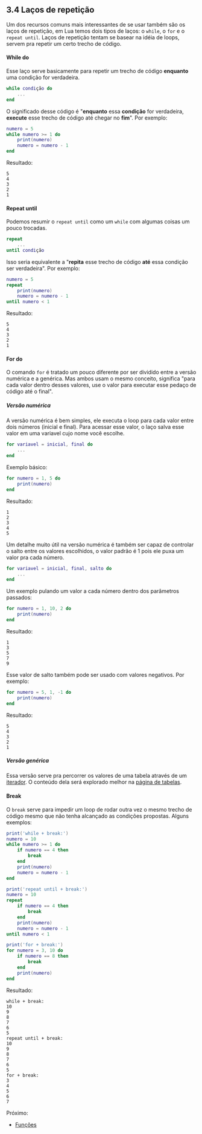 ## 3.4 Laços de repetição

Um dos recursos comuns mais interessantes de se usar também são os laços de repetição, em Lua temos dois tipos de laços: o ```while```, o ```for``` e o ```repeat until```. Laços de repetição tentam se basear na idéia de loops, servem pra repetir um certo trecho de código.

#### While do
Esse laço serve basicamente para repetir um trecho de código **enquanto** uma condição for verdadeira.
```lua
while condição do
    ...
end
```

O significado desse código é "**enquanto** essa **condição** for verdadeira, **execute** esse trecho de código até chegar no **fim**". Por exemplo:
```lua
numero = 5
while numero >= 1 do
    print(numero)
    numero = numero - 1
end
```
Resultado:
```
5
4
3
2
1
```

#### Repeat until
Podemos resumir o ```repeat until``` como um ```while``` com algumas coisas um pouco trocadas.
```lua
repeat
    ...
until condição
```

Isso seria equivalente a "**repita** esse trecho de código **até** essa condição ser verdadeira". Por exemplo:
```lua
numero = 5
repeat
    print(numero)
    numero = numero - 1
until numero < 1
```
Resultado:
```
5
4
3
2
1
```

#### For do
O comando ```for``` é tratado um pouco diferente por ser dividido entre a versão numérica e a genérica. Mas ambos usam o mesmo conceito, significa "para cada valor dentro desses valores, use o valor para executar esse pedaço de código até o final".

##### Versão numérica
A versão numérica é bem simples, ele executa o loop para cada valor entre dois números (inicial e final). Para acessar esse valor, o laço salva esse valor em uma variavel cujo nome você escolhe.
```lua
for variavel = inicial, final do
    ...
end
```

Exemplo básico:

```lua
for numero = 1, 5 do
    print(numero)
end
```
Resultado:
```
1
2
3
4
5
```

Um detalhe muito útil na versão numérica é também ser capaz de controlar o salto entre os valores escolhidos, o valor padrão é 1 pois ele puxa um valor pra cada número.
```lua
for variavel = inicial, final, salto do
    ...
end
```
Um exemplo pulando um valor a cada número dentro dos parâmetros passados:
```lua
for numero = 1, 10, 2 do
    print(numero)
end
```
Resultado:
```
1
3
5
7
9
```

Esse valor de salto também pode ser usado com valores negativos. Por exemplo:
```lua
for numero = 5, 1, -1 do
    print(numero)
end
```
Resultado:
```
5
4
3
2
1
```

##### Versão genérica
Essa versão serve pra percorrer os valores de uma tabela através de um [iterador](https://www.lua.org/pil/7.1.html). O conteúdo dela será explorado melhor na [página de tabelas](/Basico/tabelas.md).

#### Break
O ```break``` serve para impedir um loop de rodar outra vez o mesmo trecho de código mesmo que não tenha alcançado as condições propostas. Alguns exemplos:
```lua
print('while + break:')
numero = 10
while numero >= 1 do
    if numero == 4 then
        break
    end
    print(numero)
    numero = numero - 1
end

print('repeat until + break:')
numero = 10
repeat
    if numero == 4 then
        break
    end
    print(numero)
    numero = numero - 1
until numero < 1

print('for + break:')
for numero = 3, 10 do
    if numero == 8 then
        break
    end
    print(numero)
end
```
Resultado:
```
while + break:
10
9
8
7
6
5
repeat until + break:
10
9
8
7
6
5
for + break:
3
4
5
6
7
```

Próximo:
- [Funções](/Basico/funcoes.md)